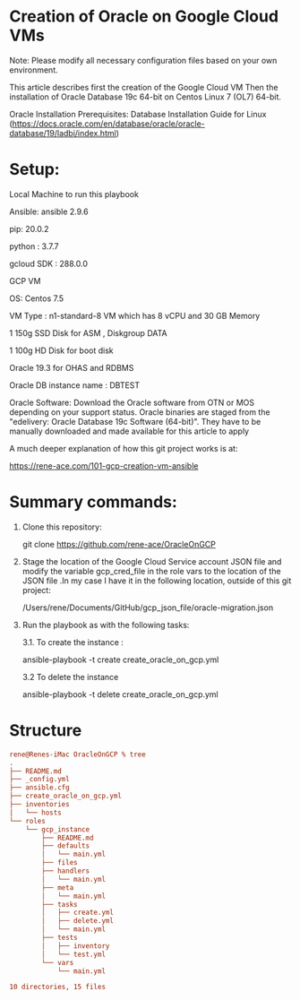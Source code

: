 # Creation of Oracle on Google Cloud VMs

Note: Please modify all necessary configuration files based on your own environment.

This article describes first the creation of the Google Cloud VM 
Then the installation of Oracle Database 19c 64-bit on Centos Linux 7 (OL7) 64-bit.

Oracle Installation Prerequisites: Database Installation Guide for Linux 
(https://docs.oracle.com/en/database/oracle/oracle-database/19/ladbi/index.html)

# Setup: 

Local Machine to run this playbook

Ansible: ansible 2.9.6

pip: 20.0.2

python : 3.7.7

gcloud SDK : 288.0.0

GCP VM 

OS: Centos 7.5 

VM Type : n1-standard-8 VM which has 8 vCPU  and 30 GB Memory 

1 150g SSD Disk for ASM , Diskgroup DATA

1 100g HD Disk for boot disk

Oracle 19.3 for OHAS and RDBMS

Oracle DB instance name : DBTEST

Oracle Software: Download the Oracle software from OTN or MOS depending on your support status. Oracle binaries are staged from the "edelivery: Oracle Database 19c Software (64-bit)". They have to be manually downloaded and made available for this article to apply 

A much deeper explanation of how this git project works is at:

https://rene-ace.com/101-gcp-creation-vm-ansible

# Summary commands: 

1. Clone this repository:

   git clone https://github.com/rene-ace/OracleOnGCP

2. Stage the location of the Google Cloud Service account JSON file and modify the variable gcp_cred_file in the role vars to the location of the JSON file .In my case I have it in the following location, outside of this git project:

   /Users/rene/Documents/GitHub/gcp_json_file/oracle-migration.json

3. Run the playbook as with the following tasks:

   3.1. To create the instance :
   
     ansible-playbook -t create create_oracle_on_gcp.yml 
     
   3.2  To delete the instance
   
     ansible-playbook -t delete create_oracle_on_gcp.yml

# Structure
```ini
rene@Renes-iMac OracleOnGCP % tree
.
├── README.md
├── _config.yml
├── ansible.cfg
├── create_oracle_on_gcp.yml
├── inventories
│   └── hosts
└── roles
    └── gcp_instance
        ├── README.md
        ├── defaults
        │   └── main.yml
        ├── files
        ├── handlers
        │   └── main.yml
        ├── meta
        │   └── main.yml
        ├── tasks
        │   ├── create.yml
        │   ├── delete.yml
        │   └── main.yml
        ├── tests
        │   ├── inventory
        │   └── test.yml
        └── vars
            └── main.yml

10 directories, 15 files
```
